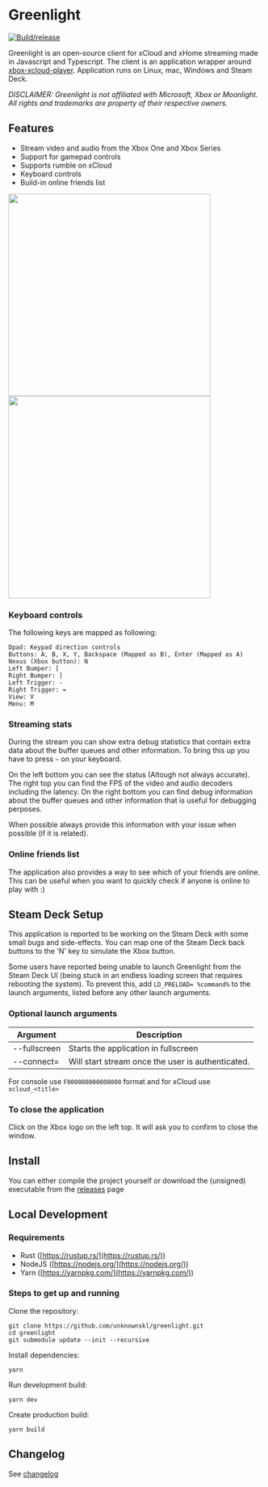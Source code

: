 # Greenlight

[![Build/release](https://github.com/unknownskl/greenlight/actions/workflows/build.yml/badge.svg)](https://github.com/unknownskl/greenlight/actions/workflows/build.yml)

Greenlight is an open-source client for xCloud and xHome streaming made in Javascript and Typescript. The client is an application wrapper around [xbox-xcloud-player](https://github.com/unknownskl/xbox-xcloud-player).
Application runs on Linux, mac, Windows and Steam Deck.

_DISCLAIMER: Greenlight is not affiliated with Microsoft, Xbox or Moonlight. All rights and trademarks are property of their respective owners._

## Features

- Stream video and audio from the Xbox One and Xbox Series
- Support for gamepad controls
- Supports rumble on xCloud
- Keyboard controls
- Build-in online friends list

<img src="images/main.png" width="400" /> <img src="images/stream.png" width="400" />

### Keyboard controls

The following keys are mapped as following:

    Dpad: Keypad direction controls
    Buttons: A, B, X, Y, Backspace (Mapped as B), Enter (Mapped as A)
    Nexus (Xbox button): N
    Left Bumper: [
    Right Bumper: ]
    Left Trigger: -
    Right Trigger: =
    View: V
    Menu: M

### Streaming stats

During the stream you can show extra debug statistics that contain extra data about the buffer queues and other information. To bring this up you have to press `~` on your keyboard.

On the left bottom you can see the status (Altough not always accurate). The right top you can find the FPS of the video and audio decoders including the latency. On the right bottom you can find debug information about the buffer queues and other information that is useful for debugging perposes.

When possible always provide this information with your issue when possible (if it is related).
### Online friends list

The application also provides a way to see which of your friends are online. This can be useful when you want to quickly check if anyone is online to play with :)

## Steam Deck Setup

This application is reported to be working on the Steam Deck with some small bugs and side-effects. You can map one of the Steam Deck back buttons to the 'N' key to simulate the Xbox button. 

Some users have reported being unable to launch Greenlight from the Steam Deck UI (being stuck in an endless loading screen that requires rebooting the system). To prevent this, add `LD_PRELOAD= %command%` to the launch arguments, listed before any other launch arguments. 

### Optional launch arguments

| Argument | Description |
|----------|--------------|
| --fullscreen | Starts the application in fullscreen |
| --connect=<value> | Will start stream once the user is authenticated. |

For console use `F000000000000000` format and for xCloud use `xcloud_<title>`

### To close the application

Click on the Xbox logo on the left top. It will ask you to confirm to close the window.

## Install

You can either compile the project yourself or download the (unsigned) executable from the [releases](https://github.com/unknownskl/greenlight/releases) page

## Local Development

### Requirements

- Rust ([https://rustup.rs/](https://rustup.rs/))
- NodeJS ([https://nodejs.org/](https://nodejs.org/))
- Yarn ([https://yarnpkg.com/](https://yarnpkg.com/))

### Steps to get up and running

Clone the repository:

    git clone https://github.com/unknownskl/greenlight.git
    cd greenlight
    git submodule update --init --recursive

Install dependencies:

    yarn

Run development build:

    yarn dev

Create production build:

    yarn build

## Changelog

See [changelog](CHANGELOG.md)
